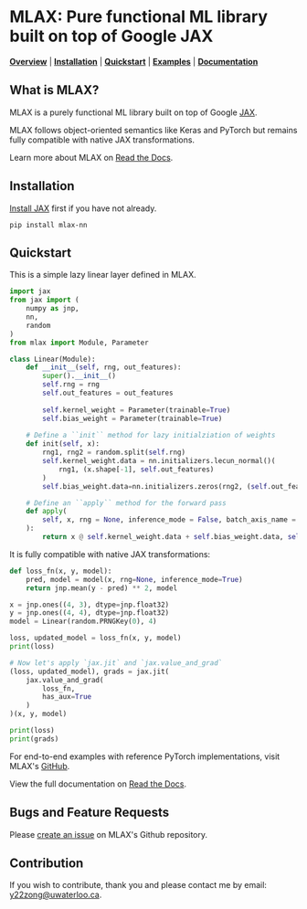 # MLAX: Pure functional ML library built on top of Google JAX

[**Overview**](#overview)
| [**Installation**](#installation)
| [**Quickstart**](#quickstart)
| [**Examples**](https://github.com/zongyf02/mlax/tree/main/examples)
| [**Documentation**](https://mlax.readthedocs.io/en/latest/)

## What is MLAX?<a id="overview"></a>
MLAX is a purely functional ML library built on top of Google [JAX](https://github.com/google/jax).

MLAX follows object-oriented semantics like Keras and PyTorch but remains fully
compatible with native JAX transformations.

Learn more about MLAX on [Read the Docs](https://mlax.readthedocs.io/en/latest/overview.html).

## Installation<a id="installation"></a>
[Install JAX](https://github.com/google/jax#installation) first if you have not
already.

```pip install mlax-nn```

## Quickstart<a id="quickstart"></a>
This is a simple lazy linear layer defined in MLAX.

``` Python
import jax
from jax import (
    numpy as jnp,
    nn,
    random
)
from mlax import Module, Parameter

class Linear(Module):
    def __init__(self, rng, out_features):
        super().__init__()
        self.rng = rng
        self.out_features = out_features
        
        self.kernel_weight = Parameter(trainable=True)
        self.bias_weight = Parameter(trainable=True)
    
    # Define a ``init`` method for lazy initialziation of weights
    def init(self, x):
        rng1, rng2 = random.split(self.rng)
        self.kernel_weight.data = nn.initializers.lecun_normal()(
            rng1, (x.shape[-1], self.out_features)
        )
        self.bias_weight.data=nn.initializers.zeros(rng2, (self.out_features,))

    # Define an ``apply`` method for the forward pass
    def apply(
        self, x, rng = None, inference_mode = False, batch_axis_name = ()
    ):
        return x @ self.kernel_weight.data + self.bias_weight.data, self
```

It is fully compatible with native JAX transformations:

``` Python
def loss_fn(x, y, model):
    pred, model = model(x, rng=None, inference_mode=True)
    return jnp.mean(y - pred) ** 2, model

x = jnp.ones((4, 3), dtype=jnp.float32)
y = jnp.ones((4, 4), dtype=jnp.float32)
model = Linear(random.PRNGKey(0), 4)

loss, updated_model = loss_fn(x, y, model)
print(loss)

# Now let's apply `jax.jit` and `jax.value_and_grad`
(loss, updated_model), grads = jax.jit(
    jax.value_and_grad(
        loss_fn,
        has_aux=True
    )
)(x, y, model)

print(loss)
print(grads)
```

For end-to-end examples with reference PyTorch implementations, visit MLAX's
[GitHub](https://github.com/zongyf02/mlax/tree/main/examples).

View the full documentation on [Read the Docs](https://mlax.readthedocs.io/en/latest/).

## Bugs and Feature Requests
Please [create an issue](https://github.com/zongyf02/mlax/issues) on MLAX's
Github repository.

## Contribution
If you wish to contribute, thank you and please contact me by email:
y22zong@uwaterloo.ca.
